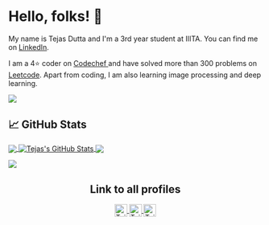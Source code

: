 <h1> Hello, folks! 👋 </h1>
My name is Tejas Dutta and I'm a 3rd year student at IIITA. You can find me on <a href="https://linkedin.com/in/tejas-dutta-917343200" target="blank">
    LinkedIn</a>.

I am a 4⭐ coder on <a href="https://www.codechef.com/users/tejd" target="blank">
    Codechef
  </a> and have solved more than 300 problems on <a href="https://leetcode.com/tejasdutta01/" target="blank">
    Leetcode</a>. Apart from coding, I am also learning image processing and deep learning.

![](https://komarev.com/ghpvc/?username=TEJASDUTTA&color=blue)
## &#x1f4c8; GitHub Stats

<a href="https://github.com/TEJASDUTTA/TEJASDUTTA">
  <img align="center" src="https://github-readme-stats.vercel.app/api/top-langs/?username=TEJASDUTTA&theme=default&show_icons=true&line_height=27"/>
</a>

<a href="https://github.com/TEJASDUTTA/TEJASDUTTA">
  <img align="center" src="https://github-readme-stats.vercel.app/api?username=TEJASDUTTA&theme=default&show_icons=true&line_height=27" alt="Tejas's GitHub Stats" />
</a> 

<a href="https://github.com/TEJASDUTTA/Smart-Dustbin-Management-System">
  <img align="center" src="https://github-readme-stats.vercel.app/api/pin/?username=TEJASDUTTA&repo=Smart-Dustbin-Management-System&theme=default&show_icons=true" />
</a>


<a href="https://github.com/TEJASDUTTA/Real-Time-Face-Mask-Detection
">
  <img align="center" src="https://github-readme-stats.vercel.app/api/pin/?username=TEJASDUTTA&repo=Real-Time-Face-Mask-Detection&theme=default&show_icons=true" />
</a>

<h2 align="center">Link to all profiles</h2>
<p align="center">
  
  <a href="https://www.codechef.com/users/tejd" target="blank">
    <img align="center" src="https://cdn.jsdelivr.net/npm/simple-icons@3.0.1/icons/codechef.svg" alt="Tejas-Codechef" height="25" width="25" />
  </a>

  <a href="https://leetcode.com/tejasdutta01/" target="blank">
    <img align="center" src="https://cdn.jsdelivr.net/npm/simple-icons@3.0.1/icons/leetcode.svg" alt="Tejas-Leetcode" height="25" width="25" />
  </a>

  <a href="https://linkedin.com/in/tejas-dutta-917343200" target="blank">
    <img align="center" src="https://cdn.jsdelivr.net/npm/simple-icons@3.0.1/icons/linkedin.svg" alt="Tejas-LinkedIn" height="25" width="25" />
  </a>

  
</p>
